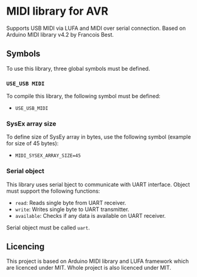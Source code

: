 # MIDI library for AVR

Supports USB MIDI via LUFA and MIDI over serial connection. Based on Arduino MIDI library v4.2 by Francois Best.

## Symbols

To use this library, three global symbols must be defined.

### `USE_USB MIDI`

To compile this library, the following symbol must be defined:

- `USE_USB_MIDI`

### SysEx array size

To define size of SysEy array in bytes, use the following symbol (example for size of 45 bytes):

- `MIDI_SYSEX_ARRAY_SIZE=45`

### Serial object

This library uses serial bject to communicate with UART interface. Object must support the following functions:

- `read`: Reads single byte from UART receiver.
- `write`: Writes single byte to UART transmitter.
- `available`: Checks if any data is available on UART receiver.

Serial object must be called `uart`.

## Licencing

This project is based on Arduino MIDI library and LUFA framework which are licenced under MIT. Whole project is also licenced under MIT.